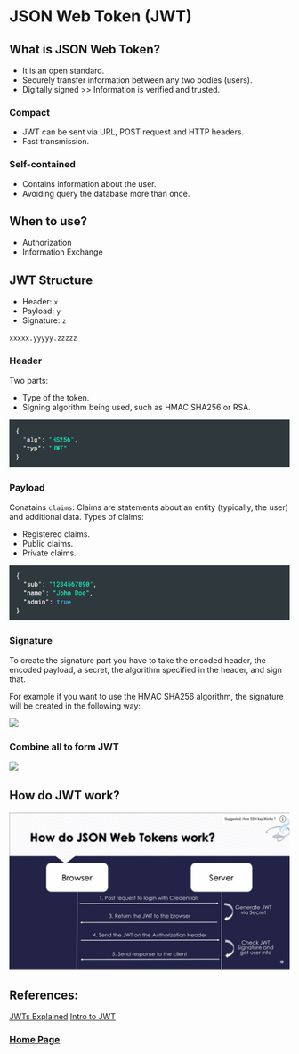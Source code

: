 # JSON Web Token (JWT)

## What is JSON Web Token?
- It is an open standard.
- Securely transfer information between any two bodies (users).
- Digitally signed >> Information is verified and trusted.

### Compact
- JWT can be sent via URL, POST request and HTTP headers.
- Fast transmission.

### Self-contained
- Contains information about the user.
- Avoiding query the database more than once.

## When to use?
- Authorization
- Information Exchange

## JWT Structure
- Header: `x`
- Payload: `y`
- Signature: `z`

`xxxxx.yyyyy.zzzzz`

### Header
Two parts:
- Type of the token.
- Signing algorithm being used, such as HMAC SHA256 or RSA.

![](./images/read06a.PNG)

### Payload
Conatains `claims`: Claims are statements about an entity (typically, the user) and additional data.
Types of claims:
- Registered claims.
- Public claims.
- Private claims.

![](./images/read06b.PNG)

### Signature
To create the signature part you have to take the encoded header, the encoded payload, a secret, the algorithm specified in the header, and sign that.

For example if you want to use the HMAC SHA256 algorithm, the signature will be created in the following way:

![](./images/read06c.PNG.PNG)

### Combine all to form JWT

![](./images/read06d.PNG.PNG)

## How do JWT work?

![](./images/read06e.png)


## References:
[JWTs Explained](https://www.youtube.com/watch?v=926mknSW9Lo)
[Intro to JWT](https://jwt.io/introduction/)

### [Home Page](./README.md)
